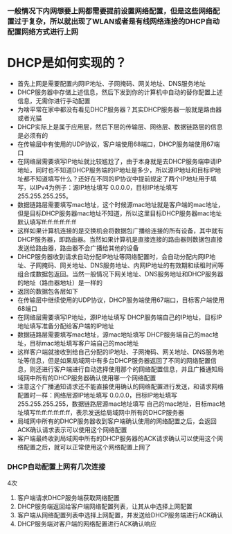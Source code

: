 ### 一般情况下内网想要上网都需要提前设置网络配置，但是这些网络配置过于复杂，所以就出现了WLAN或者是有线网络连接的DHCP自动配置网络方式进行上网

# DHCP是如何实现的？
- 首先上网是需要配置内网IP地址、子网掩码、网关地址、DNS服务地址
- DHCP服务器中存储上述信息，然后下发到你的计算机中自动的替你配置上述信息，无需你进行手动配置
- 为啥平常在家中都没有看见DHCP服务器？其实DHCP服务器一般就是路由器或者光猫
- DHCP实际上是属于应用层，然后下层的传输层、网络层、数据链路层的信息是必须有的
- 在传输层中有使用的UDP协议，客户端使用68端口，DHCP服务端使用67端口
- 在网络层需要填写IP地址就比较尴尬了，由于本身就是去DHCP服务端申请IP地址，同时也不知道DHCP服务端的IP地址是多少，所以源IP地址和目标IP地址都不知道填写什么？还好在不同的IP协议中提前规定了两个IP地址用于填写，以IPv4为例子：源IP地址填写 0.0.0.0，目标IP地址填写255.255.255.255。
- 数据链路层需要填写mac地址，这个时候源mac地址就是客户端的mac地址，但是目标DHCP服务器mac地址不知道，所以这里目标DHCP服务器mac地址默认填写ff:ff:ff:ff:ff:ff
- 这样如果计算机连接的是交换机会将数据包广播给连接的所有设备，其中就有DHCP服务器，即路由器。当然如果计算机是直接连接的路由器则数据包直接发送给路由器，路由器不会广播给其他的设备
- DHCP服务器收到请求自动分配IP地址等网络配置时，会自动分配内网IP地址、子网掩码、网关地址、DNS服务地址、内网IP地址的有效期和续租时间等组合成数据包返回。当然一般情况下网关地址、DNS服务地址和DHCP服务器的地址（路由器地址）是一样的
- 返回的数据包各层如下
- 在传输层中继续使用的UDP协议，DHCP服务端使用67端口，目标客户端使用68端口
- 在网络层需要填写IP地址，源IP地址填写 DHCP服务端自己的IP地址，目标IP地址填写准备分配给客户端的IP地址
- 数据链路层需要填写mac地址，源mac地址填写 DHCP服务端自己的mac地址，目标mac地址填写客户端自己的mac地址
- 这样客户端就接收到给自己分配的IP地址、子网掩码、网关地址、DNS服务地址等信息，但是如果局域网中有多台DHCP服务器返回了不同的网络配置信息，则还进行客户端进行自动选择使用那个的网络配置信息，并且广播通知局域网中所有的DHCP服务器确认使用哪一个网络配置
- 注意这个广播通知请求还不能直接使用确认的网络配置进行发送，和请求网络配置时一样：网络层源IP地址填写 0.0.0.0，目标IP地址填写255.255.255.255，数据链路层源mac地址填写 自己的mac地址，目标mac地址填写ff:ff:ff:ff:ff:ff，表示发送给局域网中所有的DHCP服务器
- 局域网中所有的DHCP服务器收到客户端确认使用的网络配置之后，会返回ACK确认请求表示可以使用这个网络配置
- 客户端最终收到局域网中所有的DHCP服务器的ACK请求确认可以使用这个网络配置之后，就可以正常使用这个网络配置上网了

### DHCP自动配置上网有几次连接
4次
1. 客户端请求DHCP服务端获取网络配置
2. DHCP服务端返回给客户端网络配置列表，让其从中选择上网配置
3. 客户端从网络配置列表中选择上网配置，并发送给DHCP服务端进行ACK确认
4. DHCP服务端对客户端的网络配置进行ACK确认响应